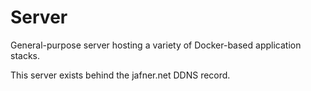 # Server
General-purpose server hosting a variety of Docker-based application stacks.

This server exists behind the jafner.net DDNS record.